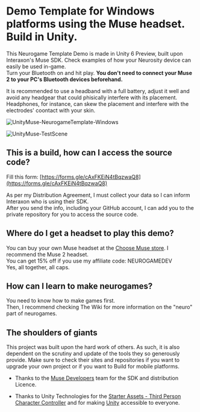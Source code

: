 #   Demo Template for Windows platforms using the Muse headset. Build in Unity. 

This Neurogame Template Demo is made in Unity 6 Preview, built upon Interaxon's Muse SDK. Check examples of how your Neurosity device can easily be used in-game.  
Turn your Bluetooth on and hit play. **You don't need to connect your Muse 2 to your PC's Bluetooth devices beforehand.**  

It is recommended to use a headband with a full battery, adjust it well and avoid any headgear that could phisically interfere with its placement.  
Headphones, for instance, can skew the placement and interfere with the electrodes' coontact with your skin.

![UnityMuse-NeurogameTemplate-Windows](https://github.com/neurogamedev/MuseUnity-NeurogameTemplate-Windows/assets/88777150/89707b3c-df38-4edd-afae-19037033a548)  
  
![UnityMuse-TestScene](https://github.com/neurogamedev/MuseUnity-NeurogameTemplate-Windows/assets/88777150/ea7afce4-02e8-4bbb-a1df-bc2492320373)

## This is a build, how can I access the source code?

Fill this form: [https://forms.gle/cAxFKEiN4tBqzwaQ8](https://forms.gle/cAxFKEiN4tBqzwaQ8)  
  
As per my Distribution Agreement, I must collect your data so I can inform Interaxon who is using their SDK.  
After you send the info, including your GitHub account, I can add you to the private repository for you to access the source code.  

## Where do I get a headset to play this demo?

You can buy your own Muse headset at the [Choose Muse store](https://choosemuse.com/). I recommend the Muse 2 headset.  
You can get 15% off if you use my affiliate code: NEUROGAMEDEV  
Yes, all together, all caps.  

## How can I learn to make neurogames?

You need to know how to make games first.  
Then, I recommend checking The Wiki for more information on the "neuro" part of neurogames.  

## The shoulders of giants

This project was built upon the hard work of others. As such, it is also dependent on the scrutiny and update of the tools they so generously provide. Make sure to check their sites and repositories if you want to upgrade your own project or if you want to Build for mobile platforms.

- Thanks to the [Muse Developers](https://choosemuse.com/pages/developers) team for the SDK and distribution Licence.

- Thanks to Unity Technologies for the [Starter Assets - Third Person Character Controller](https://assetstore.unity.com/packages/essentials/starter-assets-third-person-character-controller-196526) and for making [Unity](https://unity.com//) accessible to everyone.
